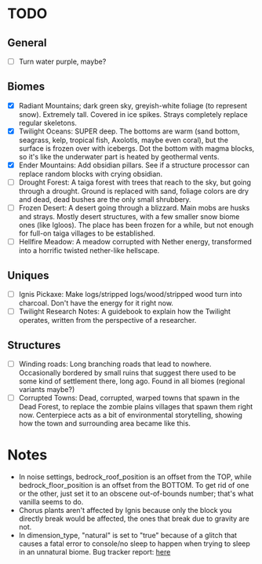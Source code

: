 # TODO
## General
- [ ] Turn water purple, maybe?

## Biomes
- [X] Radiant Mountains; dark green sky, greyish-white foliage (to represent snow). Extremely tall. Covered in ice spikes. Strays completely replace regular skeletons.
- [X] Twilight Oceans: SUPER deep. The bottoms are warm (sand bottom, seagrass, kelp, tropical fish, Axolotls, maybe even coral), but the surface is frozen over with icebergs. Dot the bottom with magma blocks, so it's like the underwater part is heated by geothermal vents.
- [X] Ender Mountains: Add obsidian pillars. See if a structure processor can replace random blocks with crying obsidian.
- [ ] Drought Forest: A taiga forest with trees that reach to the sky, but going through a drought. Ground is replaced with sand, foliage colors are dry and dead, dead bushes are the only small shrubbery.
- [ ] Frozen Desert: A desert going through a blizzard. Main mobs are husks and strays. Mostly desert structures, with a few smaller snow biome ones (like Igloos). The place has been frozen for a while, but not enough for full-on taiga villages to be established.
- [ ] Hellfire Meadow: A meadow corrupted with Nether energy, transformed into a horrific twisted nether-like hellscape.

## Uniques
- [ ] Ignis Pickaxe: Make logs/stripped logs/wood/stripped wood turn into charcoal. Don't have the energy for it right now.
- [ ] Twilight Research Notes: A guidebook to explain how the Twilight operates, written from the perspective of a researcher.

## Structures
- [ ] Winding roads: Long branching roads that lead to nowhere. Occasionally bordered by small ruins that suggest there used to be some kind of settlement there, long ago. Found in all biomes (regional variants maybe?)
- [ ] Corrupted Towns: Dead, corrupted, warped towns that spawn in the Dead Forest, to replace the zombie plains villages that spawn them right now. Centerpiece acts as a bit of environmental storytelling, showing how the town and surrounding area became like this.

# Notes
- In noise settings, bedrock\_roof\_position is an offset from the TOP, while bedrock\_floor\_position is an offset from the BOTTOM. To get rid of one or the other, just set it to an obscene out-of-bounds number; that's what vanilla seems to do.
- Chorus plants aren't affected by Ignis because only the block you directly break would be affected, the ones that break due to gravity are not.
- In dimension\_type, "natural" is set to "true" because of a glitch that causes a fatal error to console/no sleep to happen when trying to sleep in an unnatural biome. Bug tracker report: [here](https://bugs.mojang.com/browse/MC-235035)

